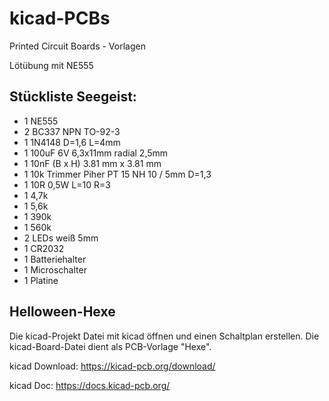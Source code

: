 # kicad-PCBs
Printed Circuit Boards - Vorlagen

Lötübung mit NE555

## Stückliste Seegeist:

- 1 NE555
- 2 BC337 NPN TO-92-3
- 1 1N4148 D=1,6 L=4mm
- 1 100uF 6V 6,3x11mm radial 2,5mm
- 1 10nF (B x H) 3.81 mm x 3.81 mm
- 1 10k Trimmer Piher PT 15 NH 10 / 5mm D=1,3
- 1 10R 0,5W L=10 R=3
- 1 4,7k
- 1 5,6k
- 1 390k
- 1 560k
- 2 LEDs weiß 5mm
- 1 CR2032
- 1 Batteriehalter
- 1 Microschalter
- 1 Platine

## Helloween-Hexe

Die kicad-Projekt Datei mit kicad öffnen und einen Schaltplan erstellen. Die kicad-Board-Datei dient als PCB-Vorlage "Hexe".

kicad Download: https://kicad-pcb.org/download/

kicad Doc: https://docs.kicad-pcb.org/
